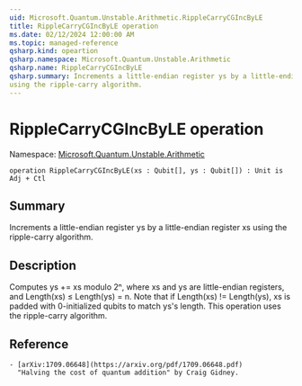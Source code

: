 ```yaml
---
uid: Microsoft.Quantum.Unstable.Arithmetic.RippleCarryCGIncByLE
title: RippleCarryCGIncByLE operation
ms.date: 02/12/2024 12:00:00 AM
ms.topic: managed-reference
qsharp.kind: opeartion
qsharp.namespace: Microsoft.Quantum.Unstable.Arithmetic
qsharp.name: RippleCarryCGIncByLE
qsharp.summary: Increments a little-endian register ys by a little-endian register xs
using the ripple-carry algorithm.
---
```


# RippleCarryCGIncByLE operation

Namespace: [Microsoft.Quantum.Unstable.Arithmetic](xref:Microsoft.Quantum.Unstable.Arithmetic)

```qsharp
operation RippleCarryCGIncByLE(xs : Qubit[], ys : Qubit[]) : Unit is Adj + Ctl
```

## Summary
Increments a little-endian register ys by a little-endian register xs
using the ripple-carry algorithm.

## Description
Computes ys += xs modulo 2ⁿ, where xs and ys are little-endian registers,
and Length(xs) ≤ Length(ys) = n.
Note that if Length(xs) != Length(ys), xs is padded with 0-initialized
qubits to match ys's length.
This operation uses the ripple-carry algorithm.

## Reference
    - [arXiv:1709.06648](https://arxiv.org/pdf/1709.06648.pdf)
      "Halving the cost of quantum addition" by Craig Gidney.
